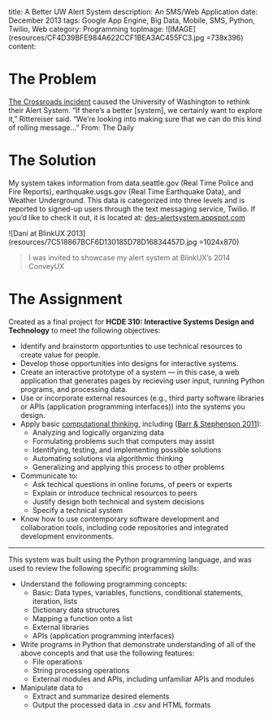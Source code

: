 title: A Better UW Alert System
description: An SMS/Web Application
date: December 2013
tags: Google App Engine, Big Data, Mobile, SMS, Python, Twilio, Web
category: Programming
topImage: ![IMAGE](resources/CF4D39BFE984A622CCF1BEA3AC455FC3.jpg =738x396)
content:

# The Problem

[The Crossroads incident](http://dailyuw.com/archive/2012/12/03/opinion/uw-alert-notifications-should-be-mandatory) caused the University of Washington to rethink their Alert System. “If there’s a better [system], we certainly want to explore it,” Rittereiser said. “We’re looking into making sure that we can do this kind of rolling message…” From: The Daily

# The Solution

My system takes information from data.seattle.gov (Real Time Police and Fire Reports), earthquake.usgs.gov (Real Time Earthquake Data), and Weather Underground. This data is categorized into three levels and is reported to signed-up users through the text messaging service, Twilio. If you’d like to check it out, it is located at: [des-alertsystem.appspot.com](http://des-alertsystem.appspot.com/)

![Dani at BlinkUX 2013](resources/7C518867BCF6D130185D78D16834457D.jpg =1024x870)
> I was invited to showcase my alert system at BlinkUX’s 2014 ConveyUX

# The Assignment
Created as a final project for **HCDE 310: Interactive Systems Design and Technology** to meet the following objectives:

*   Identify and brainstorm opportunties to use technical resources to create value for people.
*   Develop those opportunities into designs for interactive systems.
*   Create an interactive prototype of a system — in this case, a web application that generates pages by recieving user input, running Python programs, and processing data.
*   Use or incorporate external resources (e.g., third party software libraries or APIs (application programming interfaces)) into the systems you design.
*   Apply basic [computational thinking](http://www.cs.cmu.edu/~wing/publications/Wing06.pdf), including ([Barr & Stephenson 2011](http://computational-thinking-workshop.iste.wikispaces.net/file/view/Bringing+Computational+Thinking+to+K12.pdf)):
    *   Analyzing and logically organizing data
    *   Formulating problems such that computers may assist
    *   Identifying, testing, and implementing possible solutions
    *   Automating solutions via algorithmic thinking
    *   Generalizing and applying this process to other problems
*   Communicate to:
    *   Ask techical questions in online forums, of peers or experts
    *   Explain or introduce technical resources to peers
    *   Justify design both technical and system decisions
    *   Specify a technical system
*   Know how to use contemporary software development and collaboration tools, including code repositories and integrated development environments.
---
This system was built using the Python programming language, and was used to review the following specific programming skills:

*   Understand the following programming concepts:
    *   Basic: Data types, variables, functions, conditional statements, iteration, lists
    *   Dictionary data structures
    *   Mapping a function onto a list
    *   External libraries
    *   APIs (application programming interfaces)
*   Write programs in Python that demonstrate understanding of all of the above concepts and that use the following features:
    *   File operations
    *   String processing operations
    *   External modules and APIs, including unfamiliar APIs and modules
*   Manipulate data to
    *   Extract and summarize desired elements
    *   Output the processed data in .csv and HTML formats


